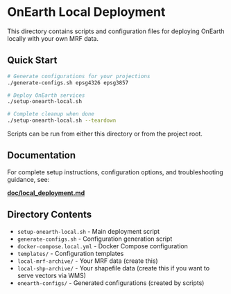 # OnEarth Local Deployment

This directory contains scripts and configuration files for deploying OnEarth locally with your own MRF data.

## Quick Start

```bash
# Generate configurations for your projections
./generate-configs.sh epsg4326 epsg3857

# Deploy OnEarth services
./setup-onearth-local.sh

# Complete cleanup when done
./setup-onearth-local.sh --teardown
```

Scripts can be run from either this directory or from the project root.

## Documentation

For complete setup instructions, configuration options, and troubleshooting guidance, see:

**[doc/local_deployment.md](../../doc/local_deployment.md)**

## Directory Contents

- `setup-onearth-local.sh` - Main deployment script
- `generate-configs.sh` - Configuration generation script
- `docker-compose.local.yml` - Docker Compose configuration
- `templates/` - Configuration templates
- `local-mrf-archive/` - Your MRF data (create this)
- `local-shp-archive/` - Your shapefile data (create this if you want to serve vectors via WMS)
- `onearth-configs/` - Generated configurations (created by scripts)